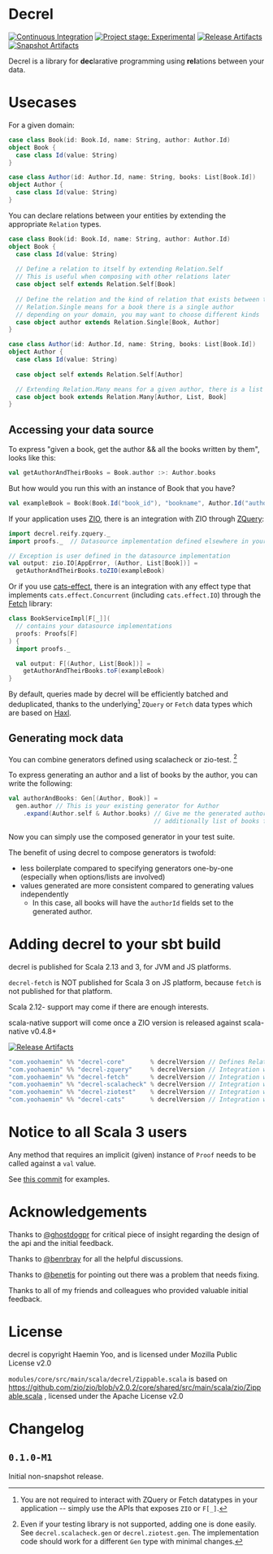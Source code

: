 # Decrel

[![Continuous Integration](https://github.com/yoohaemin/decrel/actions/workflows/ci.yml/badge.svg)](https://github.com/yoohaemin/decrel/actions/workflows/ci.yml)
[![Project stage: Experimental][project-stage-badge: Experimental]](#) 
[![Release Artifacts][Badge-SonatypeReleases]][Link-SonatypeReleases]
[![Snapshot Artifacts][Badge-SonatypeSnapshots]][Link-SonatypeSnapshots]

[project-stage-badge: Experimental]: https://img.shields.io/badge/Project%20Stage-Experimental-yellow.svg
[Link-SonatypeReleases]: https://s01.oss.sonatype.org/content/repositories/releases/com/yoohaemin/decrel-core_3/ "Sonatype Releases"
[Badge-SonatypeReleases]: https://img.shields.io/nexus/r/https/s01.oss.sonatype.org/com.yoohaemin/decrel-core_3.svg "Sonatype Releases"
[Link-SonatypeSnapshots]: https://s01.oss.sonatype.org/content/repositories/snapshots/com/yoohaemin/decrel-core_3/ "Sonatype Snapshots"
[Badge-SonatypeSnapshots]: https://img.shields.io/nexus/s/https/s01.oss.sonatype.org/com.yoohaemin/decrel-core_3.svg "Sonatype Snapshots"

Decrel is a library for **dec**larative programming using **rel**ations between your data.

# Usecases

For a given domain:
```scala
case class Book(id: Book.Id, name: String, author: Author.Id)
object Book {
  case class Id(value: String)
}

case class Author(id: Author.Id, name: String, books: List[Book.Id])
object Author {
  case class Id(value: String)
}
```

You can declare relations between your entities by extending the appropriate `Relation` types.

```scala
case class Book(id: Book.Id, name: String, author: Author.Id)
object Book {
  case class Id(value: String)
  
  // Define a relation to itself by extending Relation.Self
  // This is useful when composing with other relations later
  case object self extends Relation.Self[Book]
  
  // Define the relation and the kind of relation that exists between two entities
  // Relation.Single means for a book there is a single author
  // depending on your domain, you may want to choose different kinds
  case object author extends Relation.Single[Book, Author]
}

case class Author(id: Author.Id, name: String, books: List[Book.Id])
object Author {
  case class Id(value: String)
  
  case object self extends Relation.Self[Author]

  // Extending Relation.Many means for a given author, there is a list of books
  case object book extends Relation.Many[Author, List, Book]
}
```

## Accessing your data source

To express "given a book, get the author && all the books written by them", looks like this:
```scala
val getAuthorAndTheirBooks = Book.author :>: Author.books
```

But how would you run this with an instance of Book that you have?
```scala
val exampleBook = Book(Book.Id("book_id"), "bookname", Author.Id("author_id"))
```
If your application uses [ZIO](https://github.com/zio/zio), there is an integration with ZIO through [ZQuery](https://github.com/zio/zio-query):
```scala
import decrel.reify.zquery._
import proofs._  // Datasource implementation defined elsewhere in your code

// Exception is user defined in the datasource implementation
val output: zio.IO[AppError, (Author, List[Book])] = 
  getAuthorAndTheirBooks.toZIO(exampleBook)
```

Or if you use [cats-effect](https://github.com/typelevel/cats-effect), there is an integration with any effect type
that implements `cats.effect.Concurrent` (including `cats.effect.IO`) through the [Fetch](https://github.com/47degrees/fetch) library:
```scala
class BookServiceImpl[F[_]](
  // contains your datasource implementations
  proofs: Proofs[F]
) {
  import proofs._

  val output: F[(Author, List[Book])] =
    getAuthorAndTheirBooks.toF(exampleBook) 
}
```

By default, queries made by decrel will be efficiently batched and deduplicated, thanks to the underlying[^1] `ZQuery` or `Fetch`
data types which are based on [Haxl](https://github.com/facebook/Haxl).

[^1]: You are not required to interact with ZQuery or Fetch datatypes in your application -- simply use the APIs that exposes `ZIO` or `F[_]`.


## Generating mock data

You can combine generators defined using scalacheck or zio-test. [^2]

[^2]: Even if your testing library is not supported, adding one is done easily. See `decrel.scalacheck.gen` or `decrel.ziotest.gen`.
The implementation code should work for a different `Gen` type with minimal changes.

To express generating an author and a list of books by the author, you can write the following:

```scala
val authorAndBooks: Gen[(Author, Book)] =
  gen.author // This is your existing generator for Author
    .expand(Author.self & Author.books) // Give me the generated author,
                                        // additionally list of books for the author
```

Now you can simply use the composed generator in your test suite.

The benefit of using decrel to compose generators is twofold:
- less boilerplate compared to specifying generators one-by-one (especially when options/lists are involved)
- values generated are more consistent compared to generating values independently
  - In this case, all books will have the `authorId` fields set to the generated author.

# Adding decrel to your sbt build

decrel is published for Scala 2.13 and 3, for JVM and JS platforms.

`decrel-fetch` is NOT published for Scala 3 on JS platform, because `fetch` is not published for that platform.

Scala 2.12- support may come if there are enough interests.

scala-native support will come once a ZIO version is released against scala-native v0.4.8+

[![Release Artifacts][Badge-SonatypeReleases]][Link-SonatypeReleases]

```scala
"com.yoohaemin" %% "decrel-core"       % decrelVersion // Defines Relation and derivations
"com.yoohaemin" %% "decrel-zquery"     % decrelVersion // Integration with ZQuery
"com.yoohaemin" %% "decrel-fetch"      % decrelVersion // Integration with Fetch
"com.yoohaemin" %% "decrel-scalacheck" % decrelVersion // Integration with ScalaCheck
"com.yoohaemin" %% "decrel-ziotest"    % decrelVersion // Integration with ZIO-Test Gen 
"com.yoohaemin" %% "decrel-cats"       % decrelVersion // Integration with F[_]: Monad
```

# Notice to all Scala 3 users

Any method that requires an implicit (given) instance of `Proof` needs to be called against a `val` value.

See [this commit](https://github.com/yoohaemin/decrel/commit/8b836b5c41b58a77d791c36e8b81e4f6e979e297) for examples.

# Acknowledgements

Thanks to [@ghostdogpr](https://github.com/ghostdogpr) for critical piece of insight regarding the design of the api and the initial feedback.

Thanks to [@benrbray](https://github.com/benrbray) for all the helpful discussions.

Thanks to [@benetis](https://github.com/benetis) for pointing out there was a problem that needs fixing.

Thanks to all of my friends and colleagues who provided valuable initial feedback.

# License

decrel is copyright Haemin Yoo, and is licensed under Mozilla Public License v2.0

`modules/core/src/main/scala/decrel/Zippable.scala` is based on https://github.com/zio/zio/blob/v2.0.2/core/shared/src/main/scala/zio/Zippable.scala , 
licensed under the Apache License v2.0

# Changelog

## `0.1.0-M1`

Initial non-snapshot release.
